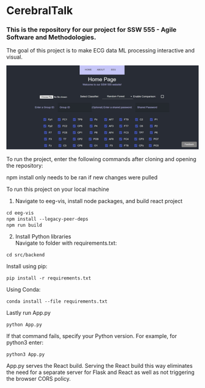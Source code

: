 # CerebralTalk

### This is the repository for our project for SSW 555 - Agile Software and Methodologies.

The goal of this project is to make ECG data ML processing interactive and visual.

<img width="1407" alt="Screenshot of CerebralTalk homepage" src="https://github.com/jasonmccauley/CerebralTalk/blob/main/eeg-vis/src/images/demo.jpg">

To run the project, enter the following commands after cloning and opening the repository:


npm install only needs to be ran if new changes were pulled

To run this project on your local machine
1. Navigate to eeg-vis, install node packages, and build react project
```
cd eeg-vis
npm install --legacy-peer-deps
npm run build
```
2. Install Python libraries  
Navigate to folder with requirements.txt:
```
cd src/backend
```
Install using pip:
```
pip install -r requirements.txt
```
Using Conda:
```
conda install --file requirements.txt
```
Lastly run App.py
```
python App.py
```
If that command fails, specify your Python version. For example, for python3 enter:
```
python3 App.py
```

App.py serves the React build. Serving the React build this way eliminates the need for a separate server for Flask and React as well as not triggering the browser CORS policy.
